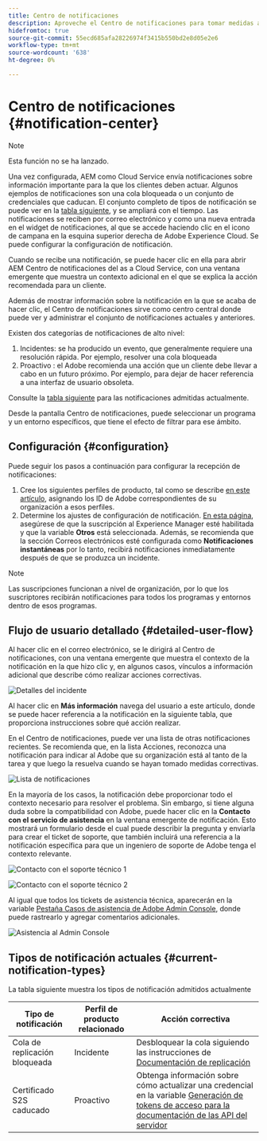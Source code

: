 ```yaml
---
title: Centro de notificaciones
description: Aproveche el Centro de notificaciones para tomar medidas adecuadas sobre incidentes y otra información importante
hidefromtoc: true
source-git-commit: 55ecd685afa28226974f3415b550bd2e8d05e2e6
workflow-type: tm+mt
source-wordcount: '638'
ht-degree: 0%

---
```



# Centro de notificaciones {#notification-center}

>[!NOTE]
>Esta función no se ha lanzado.

Una vez configurada, AEM como Cloud Service envía notificaciones sobre información importante para la que los clientes deben actuar. Algunos ejemplos de notificaciones son una cola bloqueada o un conjunto de credenciales que caducan. El conjunto completo de tipos de notificación se puede ver en la [tabla siguiente](#current-notification-types), y se ampliará con el tiempo. Las notificaciones se reciben por correo electrónico y como una nueva entrada en el widget de notificaciones, al que se accede haciendo clic en el icono de campana en la esquina superior derecha de Adobe Experience Cloud. Se puede configurar la configuración de notificación.

Cuando se recibe una notificación, se puede hacer clic en ella para abrir AEM Centro de notificaciones del as a Cloud Service, con una ventana emergente que muestra un contexto adicional en el que se explica la acción recomendada para un cliente.

Además de mostrar información sobre la notificación en la que se acaba de hacer clic, el Centro de notificaciones sirve como centro central donde puede ver y administrar el conjunto de notificaciones actuales y anteriores. <!-- It can be accessed directly at the url TBD (Alexandru: I'm intentionally keeping it TBD for now so customers don't find it) -->

Existen dos categorías de notificaciones de alto nivel:

1. Incidentes: se ha producido un evento, que generalmente requiere una resolución rápida. Por ejemplo, resolver una cola bloqueada
1. Proactivo : el Adobe recomienda una acción que un cliente debe llevar a cabo en un futuro próximo. Por ejemplo, para dejar de hacer referencia a una interfaz de usuario obsoleta.

Consulte la [tabla siguiente](#current-notification-types) para las notificaciones admitidas actualmente.

Desde la pantalla Centro de notificaciones, puede seleccionar un programa y un entorno específicos, que tiene el efecto de filtrar para ese ámbito.

## Configuración {#configuration}

Puede seguir los pasos a continuación para configurar la recepción de notificaciones:

1. Cree los siguientes perfiles de producto, tal como se describe [en este artículo](/help/journey-onboarding/notification-profiles.md), asignando los ID de Adobe correspondientes de su organización a esos perfiles.
1. Determine los ajustes de configuración de notificación. [En esta página](https://experience.adobe.com/preferences/notification-section), asegúrese de que la suscripción al Experience Manager esté habilitada y que la variable **Otros** está seleccionada. Además, se recomienda que la sección Correos electrónicos esté configurada como **Notificaciones instantáneas** por lo tanto, recibirá notificaciones inmediatamente después de que se produzca un incidente.

>[!NOTE]
>Las suscripciones funcionan a nivel de organización, por lo que los suscriptores recibirán notificaciones para todos los programas y entornos dentro de esos programas.

## Flujo de usuario detallado {#detailed-user-flow}

Al hacer clic en el correo electrónico, se le dirigirá al Centro de notificaciones, con una ventana emergente que muestra el contexto de la notificación en la que hizo clic y, en algunos casos, vínculos a información adicional que describe cómo realizar acciones correctivas.

![Detalles del incidente](/help/operations/assets/incident-details.png)

Al hacer clic en **Más información** navega del usuario a este artículo, donde se puede hacer referencia a la notificación en la siguiente tabla, que proporciona instrucciones sobre qué acción realizar.

En el Centro de notificaciones, puede ver una lista de otras notificaciones recientes. Se recomienda que, en la lista Acciones, reconozca una notificación para indicar al Adobe que su organización está al tanto de la tarea y que luego la resuelva cuando se hayan tomado medidas correctivas.

![Lista de notificaciones](/help/operations/assets/notification-list.png)

En la mayoría de los casos, la notificación debe proporcionar todo el contexto necesario para resolver el problema. Sin embargo, si tiene alguna duda sobre la compatibilidad con Adobe, puede hacer clic en la **Contacto con el servicio de asistencia** en la ventana emergente de notificación. Esto mostrará un formulario desde el cual puede describir la pregunta y enviarla para crear el ticket de soporte, que también incluirá una referencia a la notificación específica para que un ingeniero de soporte de Adobe tenga el contexto relevante.

![Contacto con el soporte técnico 1](/help/operations/assets/contact-support1.png)

![Contacto con el soporte técnico 2](/help/operations/assets/contact-support2.png)

Al igual que todos los tickets de asistencia técnica, aparecerán en la variable [Pestaña Casos de asistencia de Adobe Admin Console](https://helpx.adobe.com/enterprise/using/support-for-enterprise.html), donde puede rastrearlo y agregar comentarios adicionales.

![Asistencia al Admin Console](/help/operations/assets/admin-console-support.png)

## Tipos de notificación actuales {#current-notification-types}

La tabla siguiente muestra los tipos de notificación admitidos actualmente

| Tipo de notificación | Perfil de producto relacionado | Acción correctiva |
|---|---|---|
| Cola de replicación bloqueada | Incidente | Desbloquear la cola siguiendo las instrucciones de [Documentación de replicación](/help/operations/replication.md#troubleshooting) |
| Certificado S2S caducado | Proactivo | Obtenga información sobre cómo actualizar una credencial en la variable [Generación de tokens de acceso para la documentación de las API del servidor](/help/implementing/developing/introduction/generating-access-tokens-for-server-side-apis.md#refresh-credentials) |
